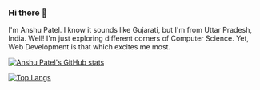 ### Hi there 👋
I'm Anshu Patel. I know it sounds like Gujarati, but I'm from Uttar Pradesh, India.
Well! I'm just exploring different corners of Computer Science. Yet, Web Development is that which excites me most.

[![Anshu Patel's GitHub stats](https://github-readme-stats.vercel.app/api?username=anshupatelz)](https://github.com/anuraghazra/github-readme-stats)

[![Top Langs](https://github-readme-stats.vercel.app/api/top-langs/?username=anshupatelz)](https://github.com/anuraghazra/github-readme-stats)


<!--
[![trophy](https://github-profile-trophy.vercel.app/?username=anshupatelz&theme=onedark)](https://github.com/ryo-ma/github-profile-trophy)


**anshupatelz/anshupatelz** is a ✨ _special_ ✨ repository because its `README.md` (this file) appears on your GitHub profile.

Here are some ideas to get you started:

- 🔭 I’m currently working on ...
- 🌱 I’m currently learning ...
- 👯 I’m looking to collaborate on ...
- 🤔 I’m looking for help with ...
- 💬 Ask me about ...
- 📫 How to reach me: ...
- 😄 Pronouns: ...
- ⚡ Fun fact: ...
-->
